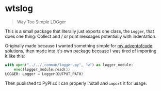 # wtslog
> Way Too Simple LOGger

This is a small package that literally just exports one class, the `Logger`,
that does one thing: Collect and / or print messages
potentially with indentation.

Originally made because I wanted something simple for
[my adventofcode solutions](https://github.com/kiriDevs/adventofcode),
then made into it's own package because I was tired of importing it like this:

```py
with open("../../_common/logger.py", "w") as logger_module:
    exec(logger_module.read())
LOGGER: Logger = Logger(OUTPUT_PATH)
```

Then published to PyPI so I can properly install and `import` it for usage.
